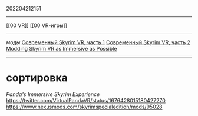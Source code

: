 202204212151
***
[[00 VR]] [[00 VR-игры]]
***
*моды*
[Современный Skyrim VR, часть 1](https://dtf.ru/games/1159789-sovremennyy-skyrim-vr-chast-1)
[Современный Skyrim VR, часть 2](https://dtf.ru/games/1171756-sovremennyy-skyrim-vr-chast-2)
[Modding Skyrim VR as Immersive as Possible](https://youtu.be/W2cmC4cOFNQ)

***
# сортировка
*Panda's Immersive Skyrim Experience*
https://twitter.com/VirtualPandaVR/status/1676428015180427270
https://www.nexusmods.com/skyrimspecialedition/mods/95028